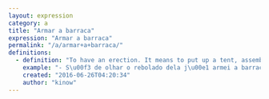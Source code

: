 ```yaml
---
layout: expression
category: a
title: "Armar a barraca"
expression: "Armar a barraca"
permalink: "/a/armar+a+barraca/"
definitions:
  - definition: "To have an erection. It means to put up a tent, assemble a tent. It probably comes from the shape of an erection in a man's pants."
    example: "- S\u00f3 de olhar o rebolado dela j\u00e1 armei a barraca."
    created: "2016-06-26T04:20:34"
    author: "kinow"
---
```

